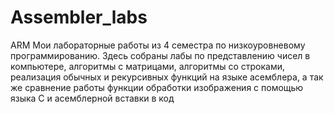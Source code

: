 # Assembler_labs
ARM 
Мои лабораторные работы из 4 семестра по низкоуровневому программированию. Здесь собраны лабы по представлению чисел в компьютере, алгоритмы с матрицами, алгоритмы со строками, реализация обычных и рекурсивных функций на языке асемблера, а так же сравнение работы функции обработки изображения с помощью языка C и асемблерной вставки в код
